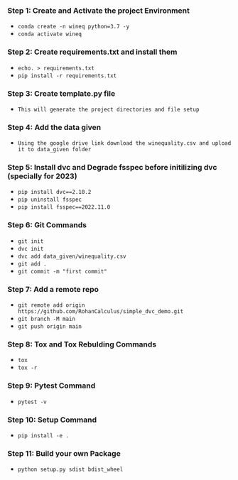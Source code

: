 
### Step 1: Create and Activate the project Environment
* `conda create -n wineq python=3.7 -y`
* `conda activate wineq`

### Step 2: Create requirements.txt and install them
* `echo. > requirements.txt` 
* `pip install -r requirements.txt`

### Step 3: Create template.py file
* `This will generate the project directories and file setup`

### Step 4: Add the data given
* `Using the google drive link download the winequality.csv and upload it to data_given folder`

### Step 5: Install dvc and Degrade fsspec before initilizing dvc (specially for 2023)
* `pip install dvc==2.10.2`
* `pip uninstall fsspec`
* `pip install fsspec==2022.11.0`

### Step 6: Git Commands
* `git init`
* `dvc init`
* `dvc add data_given/winequality.csv`
* `git add .`
* `git commit -m "first commit"`

### Step 7: Add a remote repo
* `git remote add origin https://github.com/RohanCalculus/simple_dvc_demo.git`
* `git branch -M main`
* `git push origin main`

### Step 8: Tox and Tox Rebulding Commands
* `tox`
* `tox -r`

### Step 9: Pytest Command
* `pytest -v`

### Step 10: Setup Command
* `pip install -e .`

### Step 11: Build your own Package
* `python setup.py sdist bdist_wheel`